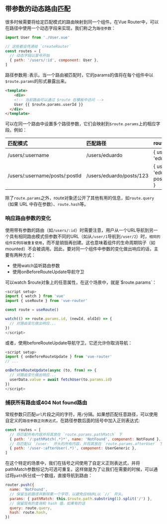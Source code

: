 ## 带参数的动态路由匹配
很多时候需要将给定匹配模式的路由映射到同一个组件。在Vue Router中，可以在路径中使用一个动态字段来实现，我们称之为`路径参数`：

```js
import User from './User.vue'

// 这些都会传递给 `createRouter`
const routes = [
  // 动态字段以冒号开始
  { path: '/users/:id', component: User },
]
```

路径参数用`:`表示。当一个路由被匹配时，它的params的值将在每个组件中以`$route.params`的形式暴露出来。
```html
<template>
    <div>
    <!-- 当前路由可以通过 $route 在模板中访问 -->
    User {{ $route.params.userId }}
  </div>
</template>
```

可以在同一个路由中设置多个路径参数，它们会映射到`$route.params`上的相应字段。例如：

|匹配模式 |	匹配路径 |	route.params|
| :----  | :----    | :---- |
|/users/:username |	/users/eduardo  |	{ username: 'eduardo' }|
|/users/:username/posts/:postId |	/users/eduardo/posts/123  |	{ username: 'eduardo', postId: '123' }|

除了`route.params`之外，route对象还公开了其他有用的信息，如`route.query`（如果 URL 中存在参数）、`route.hash`等。

### 响应路由参数的变化
使用带有参数的路由（如`/users/:id`）时需要注意，用户从一个URL导航到另一个具有相同路由模式但参数不同的URL（如从`/user/1`导航到`/user/2`）时，`相同的组件实例将被重复使用`，而不是销毁再创建。这也意味着组件的生命周期钩子（如mounted）不会被调用。因此，要对同一个组件中参数的变化做出响应的话，主要有两种方式：

* 使用watch监听路由参数
* 使用onBeforeRouteUpdate导航守卫

可以watch $route对象上的任意属性，在这个场景中，就是`$route.params`：

```js
<script setup>
import { watch } from 'vue'
import { useRoute } from 'vue-router'

const route = useRoute()

watch(() => route.params.id, (newId, oldId) => {
  // 对路由变化做出响应...
})
</script>
```

或者，使用beforeRouteUpdate导航守卫，它还允许你取消导航：

```js
<script setup>
import { onBeforeRouteUpdate } from 'vue-router'
// ...

onBeforeRouteUpdate(async (to, from) => {
  // 对路由变化做出响应...
  userData.value = await fetchUser(to.params.id)
})
</script>
```

### 捕获所有路由或404 Not found路由
常规参数只匹配`url`片段之间的字符，用`/`分隔。如果想匹配任意路径，可以使用自定义的`路径参数正则表达式`，在路径参数后面的括号中加入正则表达式:

```js
const routes = [
  // 将匹配所有内容并将其放在 `route.params.pathMatch` 下
  { path: '/:pathMatch(.*)*', name: 'NotFound', component: NotFound },
  // 将匹配以 `/user-` 开头的所有内容，并将其放在 `route.params.afterUser` 下
  { path: '/user-:afterUser(.*)', component: UserGeneric },
]
```

在这个特定的场景中，我们在括号之间使用了自定义正则表达式，并将pathMatch参数标记为可选可重复。这样做是为了让我们在需要的时候，可以通过将`path`拆分成一个数组，直接导航到路由：

```js
router.push({
  name: 'NotFound',
  // 保留当前路径并删除第一个字符，以避免目标URL以 `//` 开头。
  params: { pathMatch: this.$route.path.substring(1).split('/') },
  // 保留现有的查询和 hash 值，如果有的话
  query: route.query,
  hash: route.hash,
})
```